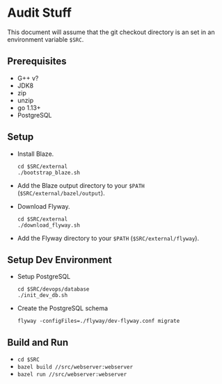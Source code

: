 # Audit Stuff

This document will assume that the git checkout directory is an set in an environment variable `$SRC`.

## Prerequisites

- G++ v?
- JDK8
- zip
- unzip
- go 1.13+ 
- PostgreSQL

## Setup

- Install Blaze.

    ```
    cd $SRC/external
    ./bootstrap_blaze.sh
    ```
- Add the Blaze output directory to your `$PATH` (`$SRC/external/bazel/output`).
- Download Flyway.

    ```
    cd $SRC/external
    ./download_flyway.sh
    ```
- Add the Flyway directory to your `$PATH` (`$SRC/external/flyway`).

## Setup Dev Environment

- Setup PostgreSQL
    ```
    cd $SRC/devops/database
    ./init_dev_db.sh
    ```
- Create the PostgreSQL schema
    ```
    flyway -configFiles=./flyway/dev-flyway.conf migrate
    ```

## Build and Run

- `cd $SRC`
- `bazel build //src/webserver:webserver`
- `bazel run //src/webserver:webserver`
